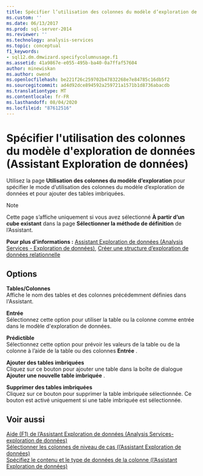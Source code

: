 ```yaml
---
title: Spécifier l’utilisation des colonnes du modèle d’exploration de données (Assistant Exploration de données) | Microsoft Docs
ms.custom: ''
ms.date: 06/13/2017
ms.prod: sql-server-2014
ms.reviewer: ''
ms.technology: analysis-services
ms.topic: conceptual
f1_keywords:
- sql12.dm.dmwizard.specifycolumnusage.f1
ms.assetid: 41a9867e-e055-495b-ba40-0a7ffaf57604
author: minewiskan
ms.author: owend
ms.openlocfilehash: be221f26c259702b47832268e7e84785c16db5f2
ms.sourcegitcommit: ad4d92dce894592a259721a1571b1d8736abacdb
ms.translationtype: MT
ms.contentlocale: fr-FR
ms.lasthandoff: 08/04/2020
ms.locfileid: "87612516"
---
```

# <a name="specify-mining-model-column-usage-data-mining-wizard"></a>Spécifier l'utilisation des colonnes du modèle d'exploration de données (Assistant Exploration de données)
  Utilisez la page **Utilisation des colonnes du modèle d’exploration** pour spécifier le mode d’utilisation des colonnes du modèle d’exploration de données et pour ajouter des tables imbriquées.  
  
> [!NOTE]  
>  Cette page s’affiche uniquement si vous avez sélectionné **À partir d’un cube existant** dans la page **Sélectionner la méthode de définition** de l’Assistant.  
  
 **Pour plus d’informations :** [Assistant Exploration de données &#40;Analysis Services - Exploration de données&#41;](data-mining/data-mining-wizard-analysis-services-data-mining.md), [Créer une structure d’exploration de données relationnelle](data-mining/create-a-relational-mining-structure.md)  
  
## <a name="options"></a>Options  
 **Tables/Colonnes**  
 Affiche le nom des tables et des colonnes précédemment définies dans l'Assistant.  
  
 **Entrée**  
 Sélectionnez cette option pour utiliser la table ou la colonne comme entrée dans le modèle d'exploration de données.  
  
 **Prédictible**  
 Sélectionnez cette option pour prévoir les valeurs de la table ou de la colonne à l’aide de la table ou des colonnes **Entrée** .  
  
 **Ajouter des tables imbriquées**  
 Cliquez sur ce bouton pour ajouter une table dans la boîte de dialogue **Ajouter une nouvelle table imbriquée** .  
  
 **Supprimer des tables imbriquées**  
 Cliquez sur ce bouton pour supprimer la table imbriquée sélectionnée. Ce bouton est activé uniquement si une table imbriquée est sélectionnée.  
  
## <a name="see-also"></a>Voir aussi  
 [Aide (F1) de l’Assistant Exploration de données &#40;Analysis Services-exploration de données&#41;](data-mining-wizard-f1-help-analysis-services-data-mining.md)   
 [Sélectionner les colonnes de niveau de cas &#40;l’Assistant Exploration de données&#41;](select-case-level-columns-data-mining-wizard.md)   
 [Spécifiez le contenu et le type de données de la colonne &#40;l’Assistant Exploration de données&#41;](specify-the-column-s-content-and-data-type-data-mining-wizard.md)  
  
  
